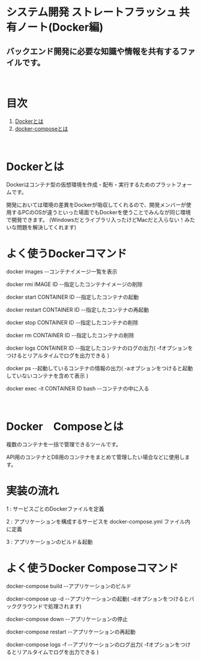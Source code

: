 # システム開発 ストレートフラッシュ 共有ノート(Docker編)
## バックエンド開発に必要な知識や情報を共有するファイルです。

<BR>

# 目次
<!-- 目次部分(リンクになるところ) -->
1. [Dockerとは](#anchor1)
2. [docker-composeとは](#anchor2)

<BR>

<a id="anchor1"></a>
# Dockerとは
Dockerはコンテナ型の仮想環境を作成・配布・実行するためのプラットフォームです。

開発においては環境の差異をDockerが吸収してくれるので、開発メンバーが使用するPCのOSが違うといった場面でもDockerを使うことでみんなが同じ環境で開発できます。
(Windowsだとライブラリ入ったけどMacだと入らない！みたいな問題を解決してくれます)

# よく使うDockerコマンド

docker images   --コンテナイメージ一覧を表示

docker rmi IMAGE ID  --指定したコンテナイメージの削除

docker start CONTAINER ID   --指定したコンテナの起動

docker restart CONTAINER ID   --指定したコンテナの再起動

docker stop CONTAINER ID    --指定したコンテナの削除

docker rm CONTAINER ID    --指定したコンテナの削除

docker logs CONTAINER ID    --指定したコンテナのログの出力( -fオプションをつけるとリアルタイムでログを出力できる )

docker ps   --起動しているコンテナの情報の出力( -aオプションをつけると起動していないコンテナを含めて表示 )

docker exec -it CONTAINER ID bash --コンテナの中に入る

<BR>

<div style="page-break-before:always"></div>

<a id="anchor2"></a>

# Docker　Composeとは
複数のコンテナを一括で管理できるツールです。

API用のコンテナとDB用のコンテナをまとめて管理したい場合などに使用します。

# 実装の流れ
1 : サービスごとのDockerファイルを定義

2 : アプリケーションを構成するサービスを docker-compose.yml ファイル内に定義

3 : アプリケーションのビルド＆起動


# よく使うDocker Composeコマンド

docker-compose build --アプリケーションのビルド

docker-compose up -d --アプリケーションの起動( -dオプションをつけるとバックグラウンドで処理されます)

docker-compose down --アプリケーションの停止

docker-compose restart --アプリケーションの再起動

docker-compose logs -f --アプリケーションのログ出力(  -fオプションをつけるとリアルタイムでログを出力できる )
